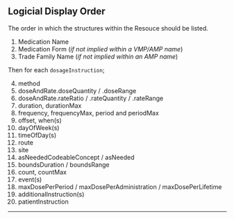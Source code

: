 ## Logicial Display Order

The order in which the structures within the Resouce should be listed.

1. Medication Name
2. Medication Form (*if not implied within a VMP/AMP name*)
3. Trade Family Name (*if not implied within an AMP name*)

Then for each `dosageInstruction`;

4. method
5. doseAndRate.doseQuantity / .doseRange
6. doseAndRate.rateRatio / .rateQuantity / .rateRange
7. duration, durationMax
8. frequency, frequencyMax, period and periodMax
9. offset, when(s)
10. dayOfWeek(s)
11. timeOfDay(s)
12. route
13. site
14. asNeededCodeableConcept / asNeeded
15. boundsDuration / boundsRange
16. count, countMax
17. event(s)
18. maxDosePerPeriod / maxDosePerAdministration / maxDosePerLifetime
19. additionalInstruction(s)
20. patientInstruction

---